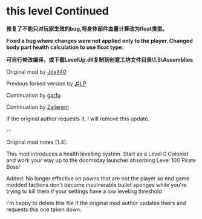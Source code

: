 # this level Continued

**修复了不能只对玩家生效的bug,将身体部件血量计算改为float类型。**

**Fixed a bug where changes were not applied only to the player. Changed body part health calculation to use float type.**

**可自行修改编译，或下载LevelUp.dll复制到创意工坊文件目录\1.5\Assemblies**


Original mod by [Jdalt40](https://steamcommunity.com/sharedfiles/filedetails/?id=1703452618)


Previous forked version by [♫LP](https://steamcommunity.com/sharedfiles/filedetails/?id=2574042900)


Continuation by [garfu](https://steamcommunity.com/sharedfiles/filedetails/?id=2913407722)


Continuation by [Zaljerem](https://steamcommunity.com/sharedfiles/filedetails/?id=3263017689)



If the original author requests it, I will remove this update.

--

Original mod notes (1.4):

This mod introduces a health levelling system. Start as a Level 0 Colonist and work your way up to the doomsday launcher absorbing Level 100 Pirate Boss!

Added: No longer effective on pawns that are not the player so end game modded factions don't become invulnerable bullet sponges while you're trying to kill them if your settings have a low leveling threshold

I'm happy to delete this file if the original mod author updates theirs and requests this one taken down.
